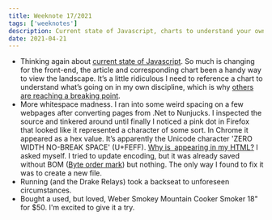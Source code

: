 ```yaml
---
title: Weeknote 17/2021
tags: ['weeknotes']
description: Current state of Javascript, charts to understand your own discipline, breaking points, more whitespace madness, running break, a new(ish) smoker. 
date: 2021-04-21
---
```

- Thinking again about [current state of Javascript](https://css-tricks.com/state-of-javascript-2020/). So much is changing for the front-end, the article and corresponding chart been a handy way to view the landscape. It’s a little ridiculous I need to reference a chart to understand what’s going on in my own discipline, which is why [others are reaching a breaking point](https://css-tricks.com/front-end-dissatisfaction-and-backing-off/). 
- More whitespace madness. I ran into some weird spacing on a few webpages after converting pages from .Net to Nunjucks. I inspected the source and tinkered around until finally I noticed a pink dot in Firefox that looked like it represented a character of some sort. In Chrome it appeared as a hex value. It’s apparently the Unicode character 'ZERO WIDTH NO-BREAK SPACE' (U+FEFF). [Why is &#65279; appearing in my HTML?](https://stackoverflow.com/questions/9691771/why-is-65279-appearing-in-my-html) I asked myself. I tried to update encoding, but it was already saved without BOM ([Byte order mark](https://en.wikipedia.org/wiki/Byte_order_mark)) but nothing. The only way I found to fix it was to create a new file. 
- Running (and the Drake Relays) took a backseat to unforeseen circumstances.
- Bought a used, but loved, Weber Smokey Mountain Cooker Smoker 18" for $50. I'm excited to give it a try. 
